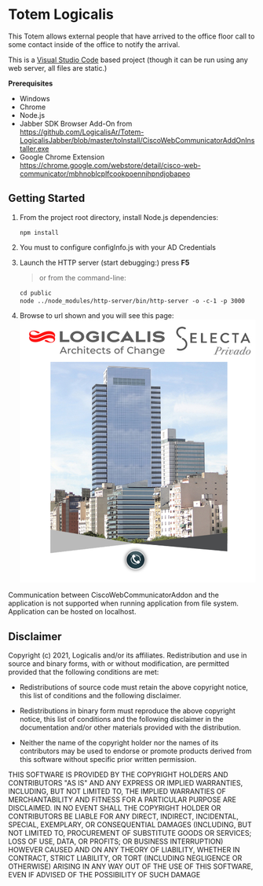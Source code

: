 # Totem Logicalis

This Totem allows external people that have arrived to the office floor call to some contact inside of the office to notify the arrival.

This is a [Visual Studio Code](https://code.visualstudio.com/) based project (though it can be run using any web server, all files are static.)

**Prerequisites**

* Windows
* Chrome
* Node.js
* Jabber SDK Browser Add-On from https://github.com/LogicalisAr/Totem-LogicalisJabber/blob/master/toInstall/CiscoWebCommunicatorAddOnInstaller.exe
* Google Chrome Extension https://chrome.google.com/webstore/detail/cisco-web-communicator/mbhnoblcplfcookpoennihpndjobapeo

## Getting Started

1. From the project root directory, install Node.js dependencies:
    ```
    npm install
    ```
    
2. You must to configure configInfo.js with your AD Credentials

3. Launch the HTTP server (start debugging:) press **F5**
    > or from the command-line: 
    ```
    cd public
    node ../node_modules/http-server/bin/http-server -o -c-1 -p 3000
    ```

4. Browse to url shown and you will see this page:
![alt text](https://github.com/LogicalisAr/Totem-LogicalisJabber/blob/main/public/img/selectaprivadoimage.JPG?raw=true)

Communication between CiscoWebCommunicatorAddon and the application is not
supported when running application from file system. Application can be hosted on localhost.

## Disclaimer

Copyright (c) 2021, Logicalis and/or its affiliates.
Redistribution and use in source and binary forms, with or without
modification, are permitted provided that the following conditions are met:

* Redistributions of source code must retain the above copyright notice, this
  list of conditions and the following disclaimer.

* Redistributions in binary form must reproduce the above copyright notice,
  this list of conditions and the following disclaimer in the documentation
  and/or other materials provided with the distribution.

* Neither the name of the copyright holder nor the names of its
  contributors may be used to endorse or promote products derived from
  this software without specific prior written permission.

THIS SOFTWARE IS PROVIDED BY THE COPYRIGHT HOLDERS AND CONTRIBUTORS "AS IS"
AND ANY EXPRESS OR IMPLIED WARRANTIES, INCLUDING, BUT NOT LIMITED TO, THE
IMPLIED WARRANTIES OF MERCHANTABILITY AND FITNESS FOR A PARTICULAR PURPOSE ARE
DISCLAIMED. IN NO EVENT SHALL THE COPYRIGHT HOLDER OR CONTRIBUTORS BE LIABLE
FOR ANY DIRECT, INDIRECT, INCIDENTAL, SPECIAL, EXEMPLARY, OR CONSEQUENTIAL
DAMAGES (INCLUDING, BUT NOT LIMITED TO, PROCUREMENT OF SUBSTITUTE GOODS OR
SERVICES; LOSS OF USE, DATA, OR PROFITS; OR BUSINESS INTERRUPTION) HOWEVER
CAUSED AND ON ANY THEORY OF LIABILITY, WHETHER IN CONTRACT, STRICT LIABILITY,
OR TORT (INCLUDING NEGLIGENCE OR OTHERWISE) ARISING IN ANY WAY OUT OF THE USE
OF THIS SOFTWARE, EVEN IF ADVISED OF THE POSSIBILITY OF SUCH DAMAGE
